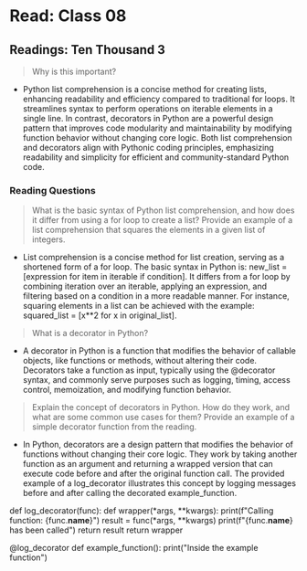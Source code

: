 # Read: Class 08

## Readings: Ten Thousand 3


> Why is this important?

* Python list comprehension is a concise method for creating lists, enhancing readability and efficiency compared to traditional for loops. It streamlines syntax to perform operations on iterable elements in a single line. In contrast, decorators in Python are a powerful design pattern that improves code modularity and maintainability by modifying function behavior without changing core logic. Both list comprehension and decorators align with Pythonic coding principles, emphasizing readability and simplicity for efficient and community-standard Python code.

### Reading Questions

> What is the basic syntax of Python list comprehension, and how does it differ from using a for loop to create a list? Provide an example of a list comprehension that squares the elements in a given list of integers.

* List comprehension is a concise method for list creation, serving as a shortened form of a for loop. The basic syntax in Python is: new_list = [expression for item in iterable if condition]. It differs from a for loop by combining iteration over an iterable, applying an expression, and filtering based on a condition in a more readable manner. For instance, squaring elements in a list can be achieved with the example: squared_list = [x**2 for x in original_list].

> What is a decorator in Python?

* A decorator in Python is a function that modifies the behavior of callable objects, like functions or methods, without altering their code. Decorators take a function as input, typically using the @decorator syntax, and commonly serve purposes such as logging, timing, access control, memoization, and modifying function behavior.

> Explain the concept of decorators in Python. How do they work, and what are some common use cases for them? Provide an example of a simple decorator function from the reading.

* In Python, decorators are a design pattern that modifies the behavior of functions without changing their core logic. They work by taking another function as an argument and returning a wrapped version that can execute code before and after the original function call. The provided example of a log_decorator illustrates this concept by logging messages before and after calling the decorated example_function.

def log_decorator(func):
    def wrapper(*args, **kwargs):
        print(f"Calling function: {func.__name__}")
        result = func(*args, **kwargs)
        print(f"{func.__name__} has been called")
        return result
    return wrapper

@log_decorator
def example_function():
    print("Inside the example function")
